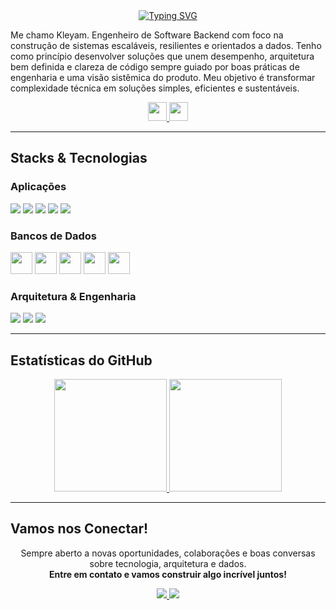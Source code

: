 <div align="center">
  <a href="https://github.com/kleyam">
    <img src="https://readme-typing-svg.herokuapp.com?font=Jetbrains+Mono&size=28&color=3399FF&width=600&lines=Bem+Vindo(a)+ao+meu+GitHub;Olá+me+chamo+Kleyam+Guthierrez;Desenvolvedor+de+Software+Backend" alt="Typing SVG" />
  </a>
</div>

<p>
Me chamo Kleyam. Engenheiro de Software Backend com foco na construção de sistemas escaláveis, resilientes e orientados a dados. Tenho como princípio desenvolver soluções que unem desempenho, arquitetura bem definida e clareza de código sempre guiado por boas práticas de engenharia e uma visão sistêmica do produto. Meu objetivo é transformar complexidade técnica em soluções simples, eficientes e sustentáveis.
</p>

<div align="center">
  <a href="https://www.linkedin.com/in/kleyam" target="_blank">
    <img src="https://img.shields.io/badge/-LinkedIn-6633cc?style=for-the-badge&logo=linkedin&logoColor=white" height="30">
  </a>
  <a href="mailto:kleyamrocha@gmail.com" target="_blank">
    <img src="https://img.shields.io/badge/-Email-6633cc?style=for-the-badge&logo=gmail&logoColor=white" height="30">
  </a>
</div>

---

## Stacks & Tecnologias

<div>

  <!-- 🧠 Linguagens -->
  <h3>Aplicações</h3>
  
<p align="left">
  <picture>
    <source media="(prefers-color-scheme: dark)" srcset="https://img.shields.io/badge/Python-0D1117?style=for-the-badge&logo=python&logoColor=3776AB">
    <source media="(prefers-color-scheme: light)" srcset="https://img.shields.io/badge/Python-FFFFFF?style=for-the-badge&logo=python&logoColor=3776AB">
    <img src="https://img.shields.io/badge/Python-0D1117?style=for-the-badge&logo=python&logoColor=3776AB">
  </picture>
  <picture>
    <source media="(prefers-color-scheme: dark)" srcset="https://img.shields.io/badge/JavaScript-0D1117?style=for-the-badge&logo=javascript&logoColor=F7DF1E">
    <source media="(prefers-color-scheme: light)" srcset="https://img.shields.io/badge/JavaScript-FFFFFF?style=for-the-badge&logo=javascript&logoColor=F7DF1E">
    <img src="https://img.shields.io/badge/JavaScript-0D1117?style=for-the-badge&logo=javascript&logoColor=F7DF1E">
  </picture>
  <picture>
    <source media="(prefers-color-scheme: dark)" srcset="https://img.shields.io/badge/TypeScript-0D1117?style=for-the-badge&logo=typescript&logoColor=3178C6">
    <source media="(prefers-color-scheme: light)" srcset="https://img.shields.io/badge/TypeScript-FFFFFF?style=for-the-badge&logo=typescript&logoColor=3178C6">
    <img src="https://img.shields.io/badge/TypeScript-0D1117?style=for-the-badge&logo=typescript&logoColor=3178C6">
  </picture>
  <picture>
    <source media="(prefers-color-scheme: dark)" srcset="https://img.shields.io/badge/HTML5-0D1117?style=for-the-badge&logo=html5&logoColor=E34F26">
    <source media="(prefers-color-scheme: light)" srcset="https://img.shields.io/badge/HTML5-FFFFFF?style=for-the-badge&logo=html5&logoColor=E34F26">
    <img src="https://img.shields.io/badge/HTML5-0D1117?style=for-the-badge&logo=html5&logoColor=E34F26">
  </picture>
  <picture>
    <source media="(prefers-color-scheme: dark)" srcset="https://img.shields.io/badge/CSS3-0D1117?style=for-the-badge&logo=css3&logoColor=1572B6">
    <source media="(prefers-color-scheme: light)" srcset="https://img.shields.io/badge/CSS3-FFFFFF?style=for-the-badge&logo=css3&logoColor=1572B6">
    <img src="https://img.shields.io/badge/CSS3-0D1117?style=for-the-badge&logo=css3&logoColor=1572B6">
  </picture>
</p>

  <!-- 🗄️ Bancos de Dados -->
  <h3> Bancos de Dados</h3>
  <p>
    <img src="https://cdn.jsdelivr.net/gh/devicons/devicon/icons/postgresql/postgresql-original.svg" width="35" height="35"/>
    <img src="https://cdn.jsdelivr.net/gh/devicons/devicon/icons/mysql/mysql-original.svg" width="35" height="35"/>
    <img src="https://cdn.jsdelivr.net/gh/devicons/devicon/icons/sqlite/sqlite-original.svg" width="35" height="35"/>
    <img src="https://cdn.jsdelivr.net/gh/devicons/devicon/icons/redis/redis-original.svg" width="35" height="35"/>
    <img src="https://cdn.jsdelivr.net/gh/devicons/devicon/icons/mongodb/mongodb-original.svg" width="35" height="35"/>
  </p>

  <!-- 📐 Arquitetura & Engenharia -->
  <h3> Arquitetura & Engenharia</h3>
  <p>
    <img src="https://img.shields.io/badge/Clean%20Architecture-333?style=for-the-badge&logo=arch-linux&logoColor=white" />
    <img src="https://img.shields.io/badge/SOLID%20Principles-333?style=for-the-badge&logo=codesandbox&logoColor=white" />
    <img src="https://img.shields.io/badge/Design%20Patterns-333?style=for-the-badge&logo=visualstudio&logoColor=white" />
  </p>

</div>


---

## Estatísticas do GitHub

<p align="center">
  <a href="https://github.com/kleyam">
    <img height="180em" src="https://github-readme-stats.vercel.app/api?username=kleyam&show_icons=true&theme=dracula&include_all_commits=true&count_private=true"/>
    <img height="180em" src="https://github-readme-stats.vercel.app/api/top-langs/?username=kleyam&layout=compact&langs_count=7&theme=dracula"/>
  </a>
</p>

---

## Vamos nos Conectar!

<p align="center">
Sempre aberto a novas oportunidades, colaborações e boas conversas sobre tecnologia, arquitetura e dados.<br>
 <b>Entre em contato e vamos construir algo incrível juntos!</b>
</p>

<div align="center">
  <a href="https://www.linkedin.com/in/kleyam">
    <img src="https://img.shields.io/badge/LinkedIn-6633cc?style=for-the-badge&logo=linkedin&logoColor=white">
  </a>
  <a href="mailto:kleyamrocha@gmail.com">
    <img src="https://img.shields.io/badge/Email-6633cc?style=for-the-badge&logo=gmail&logoColor=white">
  </a>
</div>

